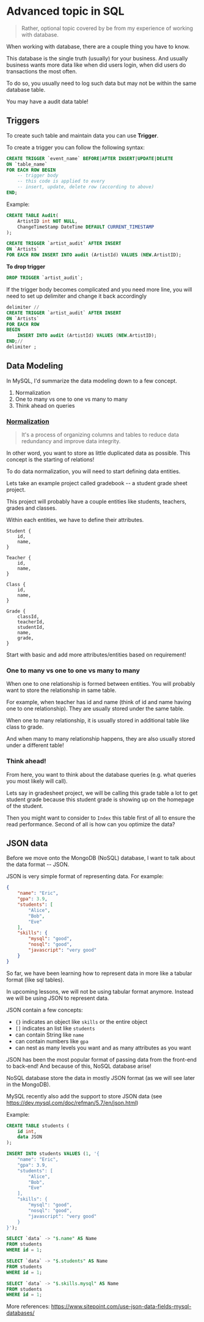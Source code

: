 # Advanced topic in SQL

> Rather, optional topic covered by be from my experience of working with database.

When working with database, there are a couple thing you have to know.

This database is the single truth (usually) for your business. And usually business wants more data like when did users login, when did users do transactions the most often.

To do so, you usually need to log such data but may not be within the same database table.

You may have a audit data table!

## Triggers

To create such table and maintain data you can use **Trigger**.

To create a trigger you can follow the following syntax:

```sql
CREATE TRIGGER `event_name` BEFORE|AFTER INSERT|UPDATE|DELETE 
ON `table_name`
FOR EACH ROW BEGIN
    -- trigger body
    -- this code is applied to every
    -- insert, update, delete row (according to above)
END;
```

Example:

```sql
CREATE TABLE Audit(
    ArtistID int NOT NULL,
    ChangeTimeStamp DateTime DEFAULT CURRENT_TIMESTAMP
);
```

```sql
CREATE TRIGGER `artist_audit` AFTER INSERT
ON `Artists`
FOR EACH ROW INSERT INTO audit (ArtistId) VALUES (NEW.ArtistID);
```

**To drop trigger**

```sql
DROP TRIGGER `artist_audit`;
```

If the trigger body becomes complicated and you need more line, you will need to set up delimiter and change it back accordingly

```sql
delimiter //
CREATE TRIGGER `artist_audit` AFTER INSERT
ON `Artists`
FOR EACH ROW
BEGIN
    INSERT INTO audit (ArtistId) VALUES (NEW.ArtistID);
END;//
delimiter ;
```

## Data Modeling

In MySQL, I'd summarize the data modeling down to a few concept.

1. Normalization
2. One to many vs one to one vs many to many
3. Think ahead on queries

### [Normalization](https://en.wikipedia.org/wiki/Database_normalization)

> It's a process of organizing columns and tables to reduce data redundancy and improve data integrity.

In other word, you want to store as little duplicated data as possible. This concept is the starting of relations!

To do data normalization, you will need to start defining data entities.

Lets take an example project called gradebook -- a student grade sheet project.

This project will probably have a couple entities like students, teachers, grades and classes.

Within each entities, we have to define their attributes.

```
Student {
    id,
    name,
}

Teacher {
    id,
    name,
}

Class {
    id,
    name,
}

Grade {
    classId,
    teacherId,
    studentId,
    name,
    grade,
}
```

Start with basic and add more attributes/entities based on requirement!

### One to many vs one to one vs many to many

When one to one relationship is formed between entities. You will probably want to store the relationship in same table.

For example, when teacher has id and name (think of id and name having one to one relationship). They are usually stored under the same table.

When one to many relationship, it is usually stored in additional table like class to grade.

And when many to many relationship happens, they are also usually stored under a different table!

### Think ahead!

From here, you want to think about the database queries (e.g. what queries you most likely will call).

Lets say in gradesheet project, we will be calling this grade table a lot to get student grade because this student grade is showing up on the homepage of the student.

Then you might want to consider to `Index` this table first of all to ensure the read performance. Second of all is how can you optimize the data?

## JSON data

Before we move onto the MongoDB (NoSQL) database, I want to talk about the data format -- JSON.

JSON is very simple format of representing data. For example:

```json
{
    "name": "Eric",
    "gpa": 3.9,
    "students": [
        "Alice",
        "Bob",
        "Eve"
    ],
    "skills": {
        "mysql": "good",
        "nosql": "good",
        "javascript": "very good"
    }
}
```

So far, we have been learning how to represent data in more like a tabular format (like sql tables).

In upcoming lessons, we will not be using tabular format anymore. Instead we will be using JSON to represent data.

JSON contain a few concepts:

* `{}` indicates an object like `skills` or the entire object
* `[]` indicates an list like `students`
* can contain String like `name`
* can contain numbers like `gpa`
* can nest as many levels you want and as many attributes as you want

JSON has been the most popular format of passing data from the front-end to back-end! And because of this, NoSQL database arise!

NoSQL database store the data in mostly JSON format (as we will see later in the MongoDB).

MySQL recently also add the support to store JSON data (see https://dev.mysql.com/doc/refman/5.7/en/json.html)

Example:

```sql
CREATE TABLE students (
    id int,
    data JSON
);

INSERT INTO students VALUES (1, '{
    "name": "Eric",
    "gpa": 3.9,
    "students": [
        "Alice",
        "Bob",
        "Eve"
    ],
    "skills": {
        "mysql": "good",
        "nosql": "good",
        "javascript": "very good"
    }
}');

SELECT `data` -> "$.name" AS Name
FROM students
WHERE id = 1;

SELECT `data` -> "$.students" AS Name
FROM students
WHERE id = 1;

SELECT `data` -> "$.skills.mysql" AS Name
FROM students
WHERE id = 1;
```

More references: https://www.sitepoint.com/use-json-data-fields-mysql-databases/